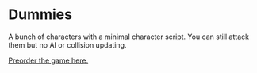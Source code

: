 # Dummies
A bunch of characters with a minimal character script. You can still attack them but no AI or collision updating.  

[Preorder the game here.](http://www.wolfire.com/overgrowth)
